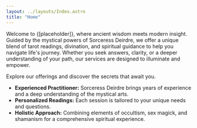 ```yaml
---
layout: ../layouts/Index.astro
title: "Home"
---
```


Welcome to {[placeholder]}, where ancient wisdom meets modern insight. Guided by the mystical powers of Sorceress Deirdre, we offer a unique blend of tarot readings, divination, and spiritual guidance to help you navigate life's journey. Whether you seek answers, clarity, or a deeper understanding of your path, our services are designed to illuminate and empower.

Explore our offerings and discover the secrets that await you.

- **Experienced Practitioner:** Sorceress Deirdre brings years of experience and a deep understanding of the mystical arts.
- **Personalized Readings:** Each session is tailored to your unique needs and questions.
- **Holistic Approach:** Combining elements of occultism, sex magick, and shamanism for a comprehensive spiritual experience.

